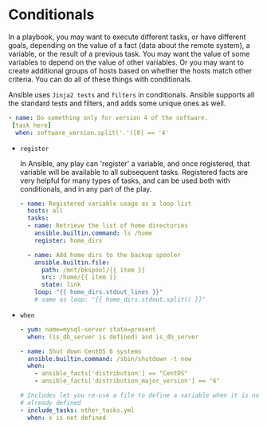 # Conditionals

In a playbook, you may want to execute different tasks, or have different goals,
depending on the value of a fact (data about the remote system), a variable,
or the result of a previous task. You may want the value of some variables to
depend on the value of other variables. Or you may want to create additional
groups of hosts based on whether the hosts match other criteria. You can do all
of these things with conditionals.

Ansible uses `Jinja2 tests` and `filters` in conditionals. Ansible supports all
the standard tests and filters, and adds some unique ones as well.

```yaml
- name: Do something only for version 4 of the software.
 [task here]
  when: software_version.split('.')[0] == '4'
```

* `register`

  In Ansible, any play can 'register' a variable, and once registered, that
  variable will be available to all subsequent tasks. Registered facts are very
  helpful for many types of tasks, and can be used both with conditionals, and
  in any part of the play.

  ```yaml
  - name: Registered variable usage as a loop list
    hosts: all
    tasks:
    - name: Retrieve the list of home directories
      ansible.builtin.command: ls /home
      register: home_dirs

    - name: Add home dirs to the backup spooler
      ansible.builtin.file:
        path: /mnt/bkspool/{{ item }}
        src: /home/{{ item }}
        state: link
      loop: "{{ home_dirs.stdout_lines }}"
      # same as loop: "{{ home_dirs.stdout.split() }}"
  ```

* `when`

  ```yaml
  - yum: name=mysql-server state=present
    when: (is_db_server is defined) and is_db_server

  - name: Shut down CentOS 6 systems
    ansible.builtin.command: /sbin/shutdown -t now
    when:
      - ansible_facts['distribution'] == "CentOS"
      - ansible_facts['distribution_major_version'] == "6"

  # Includes let you re-use a file to define a variable when it is not
  # already defined
  - include_tasks: other_tasks.yml
    when: x is not defined

  ```
